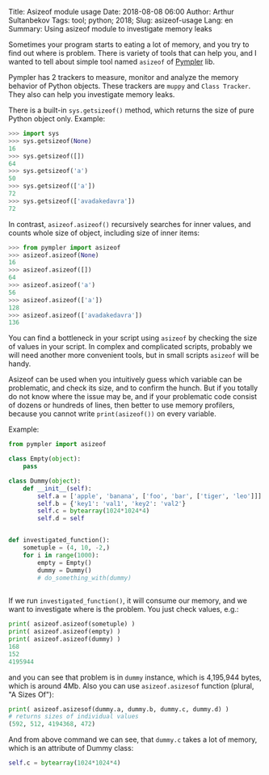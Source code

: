 Title: Asizeof module usage
Date: 2018-08-08 06:00
Author: Arthur Sultanbekov
Tags: tool; python; 2018;
Slug: asizeof-usage
Lang: en
Summary: Using asizeof module to investigate memory leaks

Sometimes your program starts to eating a lot of memory, and you try to find out
where is problem. There is variety of tools that can help you, and I wanted to
tell about simple tool named `asizeof` of
[Pympler](https://pythonhosted.org/Pympler/) lib.

Pympler has 2 trackers to measure, monitor and analyze the memory behavior of
Python objects. These trackers are `muppy` and `Class Tracker`.
They also can help you investigate memory leaks.

There is a built-in `sys.getsizeof()` method, which returns the size of pure
Python object only. Example:

```python
>>> import sys
>>> sys.getsizeof(None)
16
>>> sys.getsizeof([])
64
>>> sys.getsizeof('a')
50
>>> sys.getsizeof(['a'])
72
>>> sys.getsizeof(['avadakedavra'])
72
```

In contrast, `asizeof.asizeof()` recursively searches for inner values, and
counts whole size of object, including size of inner items:

```python
>>> from pympler import asizeof
>>> asizeof.asizeof(None)
16
>>> asizeof.asizeof([])
64
>>> asizeof.asizeof('a')
56
>>> asizeof.asizeof(['a'])
128
>>> asizeof.asizeof(['avadakedavra'])
136
```

You can find a bottleneck in your script using `asizeof` by checking the size of
values in your script. In complex and complicated scripts, probably we will need
another more convenient tools, but in small scripts `asizeof` will be handy.

Asizeof can be used when you intuitively guess which variable can be problematic,
and check its size, and to confirm the hunch. But if you totally do not know where
the issue may be, and if your problematic code consist of dozens or
hundreds of lines, then better to use memory profilers, because you cannot write
`print(asizeof())` on every variable.

Example:

```python
from pympler import asizeof

class Empty(object):
    pass

class Dummy(object):
    def __init__(self):
        self.a = ['apple', 'banana', ['foo', 'bar', ['tiger', 'leo']]]
        self.b = {'key1': 'val1', 'key2': 'val2'}
        self.c = bytearray(1024*1024*4)
        self.d = self


def investigated_function():
    sometuple = (4, 10, -2,)
    for i in range(1000):
        empty = Empty()
        dummy = Dummy()
        # do_something_with(dummy)
        
```

If we run `investigated_function()`, it will consume our memory, and we want
to investigate where is the problem. You just check values, e.g.:
```python
print( asizeof.asizeof(sometuple) )
print( asizeof.asizeof(empty) )
print( asizeof.asizeof(dummy) )
168
152
4195944
```

and you can see that problem is in `dummy` instance, which is 4,195,944 bytes,
which is around 4Mb. Also you can use `asizeof.asizesof` function
(plural, "A Sizes Of"):

```python
print( asizeof.asizesof(dummy.a, dummy.b, dummy.c, dummy.d) )
# returns sizes of individual values
(592, 512, 4194368, 472)
```

And from above command we can see, that `dummy.c` takes a lot of memory, which
is an attribute of Dummy class:

```python
self.c = bytearray(1024*1024*4)
```
